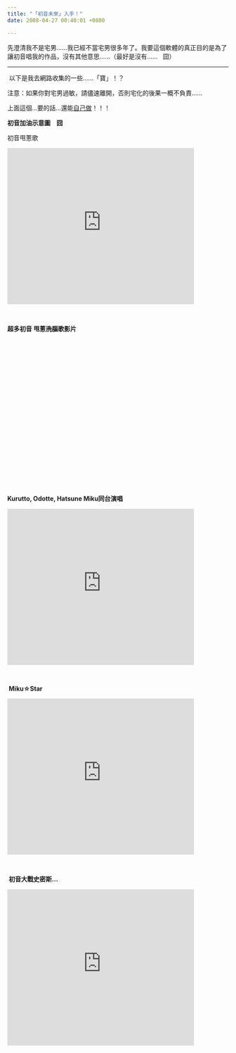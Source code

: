 ```yaml
---
title: "「初音未來」入手！"
date: 2008-04-27 00:40:01 +0800

---
```

<p>先澄清我不是宅男......我已經不當宅男很多年了。我要這個軟體的真正目的是為了讓初音唱我的作品，沒有其他意思......（最好是沒有......   囧）</p><hr /><p> 以下是我去網路收集的一些......「寶」！？</p><p>注意：如果你對宅男過敏，請儘速離開，否則宅化的後果一概不負責......</p><p><a title="miku4.jpg" href="http://yi-fan.no-ip.org/wordpress/wp-content/uploads/2007/11/miku4.jpg" rel="lightbox"></a></p><p>上面這個…要的話…還能<a class="external" href="http://cafetera.blog114.fc2.com/blog-entry-24.html">自己做</a>！！！</p><p><a title="1011114d87661c286760fdb90620e33cb72.jpg" href="http://yi-fan.no-ip.org/wordpress/wp-content/uploads/2007/11/1011114d87661c286760fdb90620e33cb72.jpg" rel="lightbox"></a><strong></strong></p><p><strong>初音加油示意圖　囧</strong></p><p></p><p>初音甩蔥歌</p><p><strong></strong></p><strong><p><embed src="http://www.youtube.com/v/kbbA9BhCTko&hl=en" width="425" height="355" type="application/x-shockwave-flash" wmode="transparent"></embed></embed /></embed /></embed /></embed /></embed /></embed /></embed /></embed /></embed /></embed /></p><p> </p><p></embed />超多初音 甩蔥<del>洗腦</del>歌影片</p><p><object id="vlog2900041" codebase="http://download.macromedia.com/pub/shockwave/cabs/flash/swflash.cab#version=7,0,19,0" height="338" width="450" classid="clsid:D27CDB6E-AE6D-11cf-96B8-444553540000"><param value="11906" name="_cx" /><param value="8943" name="_cy" /><param name="FlashVars" /><param value="http://myvlog.im.tv/?id=2900041&mid=481170&album=0" name="Movie" /><param value="http://myvlog.im.tv/?id=2900041&mid=481170&album=0" name="Src" /><param value="Window" name="WMode" /><param value="0" name="Play" /><param value="-1" name="Loop" /><param value="High" name="Quality" /><param value="LT" name="SAlign" /><param value="0" name="Menu" /><param name="Base" /><param value="always" name="AllowScriptAccess" /><param value="ShowAll" name="Scale" /><param value="0" name="DeviceFont" /><param value="0" name="EmbedMovie" /><param name="BGColor" /><param name="SWRemote" /><param name="MovieData" /><param value="1" name="SeamlessTabbing" /><param value="0" name="Profile" /><param name="ProfileAddress" /><param value="0" name="ProfilePort" /><param value="all" name="AllowNetworking" /><param value="false" name="AllowFullScreen" /></object></p><p></p><p>Kurutto, Odotte, Hatsune Miku同台演唱</p><strong><p><embed src="http://www.youtube.com/v/qDyUqvp7Uak&hl=en" width="425" height="355" type="application/x-shockwave-flash" wmode="transparent"></embed></embed /></embed /></embed /></embed /></embed /></embed /></embed /></embed /></embed /></embed /></p><p> </p></embed /><p> Miku☆Star</p><p><embed src="http://www.youtube.com/v/0rJO0V4qArQ&hl=en" width="425" height="355" type="application/x-shockwave-flash" wmode="transparent"></embed></embed /></p><p> </p></embed /><p> 初音大戰史密斯...</p></strong></strong><embed src="http://www.youtube.com/v/cjCFH4TTJRA&hl=en" width="425" height="355" type="application/x-shockwave-flash" wmode="transparent"></embed></embed /></embed /> 
